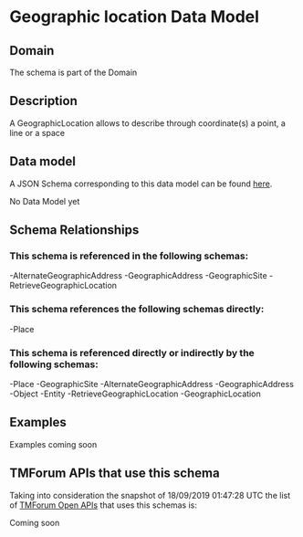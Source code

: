 # Geographic location Data Model

## Domain

The  schema is part of the  Domain

## Description

A GeographicLocation allows to describe through coordinate(s) a point, a line or a space

## Data model

A JSON Schema corresponding to this data model can be found
[here](https://github.com/tmforum-rand/schemas/blob/master/Common/GeographicLocation.schema.json).

No Data Model yet

## Schema Relationships

### This schema is referenced in the following schemas:

-AlternateGeographicAddress
-GeographicAddress
-GeographicSite
-RetrieveGeographicLocation

### This schema references the following schemas directly:

-Place

### This schema is referenced directly or indirectly by the following schemas:

-Place
-GeographicSite
-AlternateGeographicAddress
-GeographicAddress
-Object
-Entity
-RetrieveGeographicLocation
-GeographicLocation



## Examples

Examples coming soon

## TMForum APIs that use this schema

Taking into consideration the snapshot of 18/09/2019 01:47:28 UTC the list of [TMForum Open APIs](https://www.tmforum.org/open-apis/) that uses this schemas is:

Coming soon